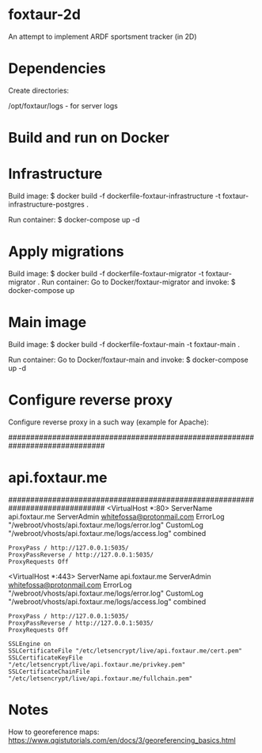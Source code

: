 # foxtaur-2d
An attempt to implement ARDF sportsment tracker (in 2D)

# Dependencies

Create directories:

/opt/foxtaur/logs - for server logs

# Build and run on Docker

# Infrastructure

Build image: $ docker build -f dockerfile-foxtaur-infrastructure -t foxtaur-infrastructure-postgres .

Run container: $ docker-compose up -d

# Apply migrations

Build image: $ docker build -f dockerfile-foxtaur-migrator -t foxtaur-migrator .
Run container: Go to Docker/foxtaur-migrator and invoke: $ docker-compose up

# Main image

Build image: $ docker build -f dockerfile-foxtaur-main -t foxtaur-main .

Run container: Go to Docker/foxtaur-main and invoke: $ docker-compose up -d

# Configure reverse proxy
Configure reverse proxy in a such way (example for Apache):

##############################################################################
#                               api.foxtaur.me                               #
##############################################################################
<VirtualHost *:80>
    ServerName api.foxtaur.me
    ServerAdmin whitefossa@protonmail.com
    ErrorLog "/webroot/vhosts/api.foxtaur.me/logs/error.log"
    CustomLog "/webroot/vhosts/api.foxtaur.me/logs/access.log" combined

    ProxyPass / http://127.0.0.1:5035/
    ProxyPassReverse / http://127.0.0.1:5035/
    ProxyRequests Off
</VirtualHost>

<VirtualHost *:443>
    ServerName api.foxtaur.me
    ServerAdmin whitefossa@protonmail.com
    ErrorLog "/webroot/vhosts/api.foxtaur.me/logs/error.log"
    CustomLog "/webroot/vhosts/api.foxtaur.me/logs/access.log" combined

    ProxyPass / http://127.0.0.1:5035/
    ProxyPassReverse / http://127.0.0.1:5035/
    ProxyRequests Off

	SSLEngine on
	SSLCertificateFile "/etc/letsencrypt/live/api.foxtaur.me/cert.pem"
	SSLCertificateKeyFile "/etc/letsencrypt/live/api.foxtaur.me/privkey.pem"
	SSLCertificateChainFile "/etc/letsencrypt/live/api.foxtaur.me/fullchain.pem"
</VirtualHost>

# Notes

How to georeference maps: https://www.qgistutorials.com/en/docs/3/georeferencing_basics.html
